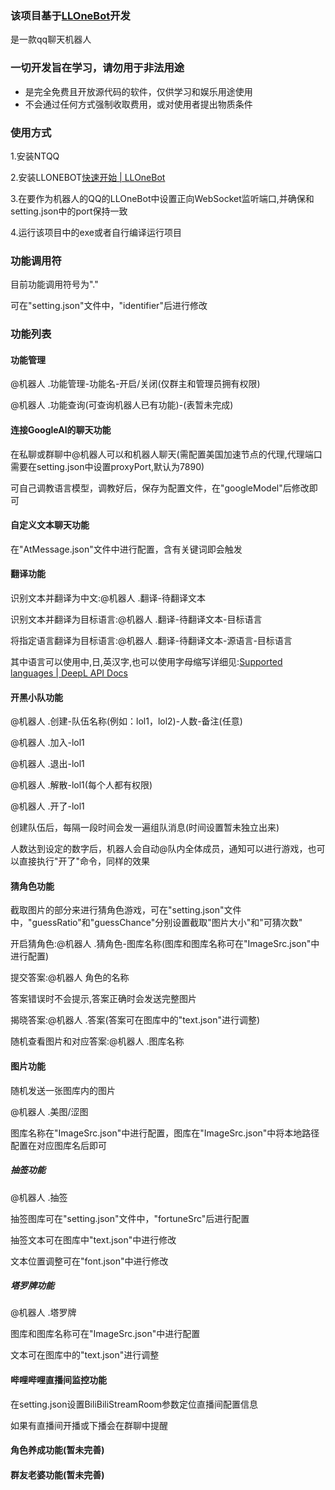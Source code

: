 

### 该项目基于[LLOneBot](https://github.com/LLOneBot/LLOneBot)开发

是一款qq聊天机器人

### 一切开发旨在学习，请勿用于非法用途

- 是完全免费且开放源代码的软件，仅供学习和娱乐用途使用
- 不会通过任何方式强制收取费用，或对使用者提出物质条件

### 使用方式

1.安装NTQQ

2.安装LLONEBOT[快速开始 | LLOneBot](https://llonebot.github.io/zh-CN/guide/getting-started)

3.在要作为机器人的QQ的LLOneBot中设置正向WebSocket监听端口,并确保和setting.json中的port保持一致

4.运行该项目中的exe或者自行编译运行项目

### 功能调用符

目前功能调用符号为"."

可在"setting.json"文件中，"identifier"后进行修改

### 功能列表

#### 功能管理

@机器人 .功能管理-功能名-开启/关闭(仅群主和管理员拥有权限)

@机器人 .功能查询(可查询机器人已有功能)-(表暂未完成)

#### 连接GoogleAI的聊天功能

在私聊或群聊中@机器人可以和机器人聊天(需配置美国加速节点的代理,代理端口需要在setting.json中设置proxyPort,默认为7890)

可自己调教语言模型，调教好后，保存为配置文件，在"googleModel"后修改即可

#### 自定义文本聊天功能

在"AtMessage.json"文件中进行配置，含有关键词即会触发

#### 翻译功能

识别文本并翻译为中文:@机器人 .翻译-待翻译文本

识别文本并翻译为目标语言:@机器人 .翻译-待翻译文本-目标语言

将指定语言翻译为目标语言:@机器人 .翻译-待翻译文本-源语言-目标语言

其中语言可以使用中,日,英汉字,也可以使用字母缩写详细见:[Supported languages | DeepL API Docs](https://developers.deepl.com/docs/resources/supported-languages)

#### 开黑小队功能

@机器人 .创建-队伍名称(例如：lol1，lol2)-人数-备注(任意)

@机器人 .加入-lol1

@机器人 .退出-lol1

@机器人 .解散-lol1(每个人都有权限)

@机器人 .开了-lol1

创建队伍后，每隔一段时间会发一遍组队消息(时间设置暂未独立出来)

人数达到设定的数字后，机器人会自动@队内全体成员，通知可以进行游戏，也可以直接执行"开了"命令，同样的效果

#### 猜角色功能

截取图片的部分来进行猜角色游戏，可在"setting.json"文件中，"guessRatio"和"guessChance"分别设置截取"图片大小"和"可猜次数"

开启猜角色:@机器人 .猜角色-图库名称(图库和图库名称可在"ImageSrc.json"中进行配置)

提交答案:@机器人 角色的名称

答案错误时不会提示,答案正确时会发送完整图片

揭晓答案:@机器人 .答案(答案可在图库中的"text.json"进行调整)

随机查看图片和对应答案:@机器人 .图库名称


#### 图片功能

随机发送一张图库内的图片

@机器人 .美图/涩图

图库名称在"ImageSrc.json"中进行配置，图库在"ImageSrc.json"中将本地路径配置在对应图库名后即可

##### 抽签功能

@机器人 .抽签

抽签图库可在"setting.json"文件中，"fortuneSrc"后进行配置

抽签文本可在图库中"text.json"中进行修改

文本位置调整可在"font.json"中进行修改

##### 塔罗牌功能

@机器人 .塔罗牌

图库和图库名称可在"ImageSrc.json"中进行配置

文本可在图库中的"text.json"进行调整

#### 哔哩哔哩直播间监控功能

在setting.json设置BiliBiliStreamRoom参数定位直播间配置信息

如果有直播间开播或下播会在群聊中提醒

#### 角色养成功能(暂未完善)

#### 群友老婆功能(暂未完善)
